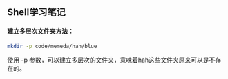 ## Shell学习笔记

#### 建立多层次文件夹方法：
```bash
mkdir -p code/memeda/hah/blue  
```
使用 -p 参数，可以建立多层次的文件夹，意味着hah这些文件夹原来可以是不存在的。